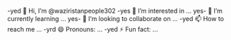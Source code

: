 -yed 👋 Hi, I’m @waziristanpeople302
-yes 👀 I’m interested in ...
yes- 🌱 I’m currently learning ...
yes- 💞️ I’m looking to collaborate on ...
-yed 📫 How to reach me ...
-yrd 😄 Pronouns: ...
-yed ⚡ Fun fact: ...

<!---
waziristanpeople302/waziristanpeople302 is a ✨ special ✨ repository because its `README.md` (this file) appears on your GitHub profile.
You can click the Preview link to take a look at your changes.
--->
